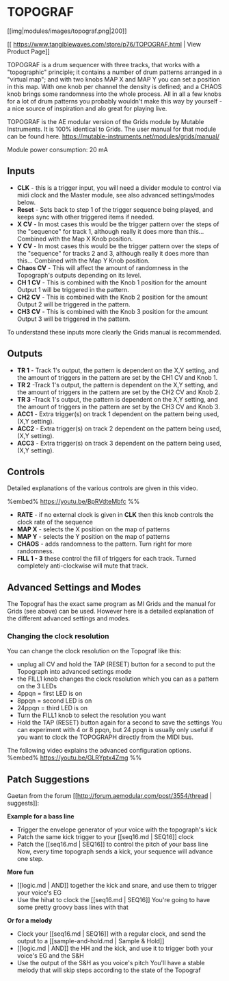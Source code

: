 # TOPOGRAF
[[img|modules/images/topograf.png|200]]

[[ https://www.tangiblewaves.com/store/p76/TOPOGRAF.html | View Product Page]]

TOPOGRAF is a drum sequencer with three tracks, that works with a "topographic" principle; it contains a number of drum patterns arranged in a "virtual map"; and with two knobs MAP X and MAP Y you can set a position in this map. With one knob per channel the density is defined; and a CHAOS knob brings some randomness into the whole process. All in all a few knobs for a lot of drum patterns you probably wouldn't make this way by yourself - a nice source of inspiration and alo great for playing live.

TOPOGRAF is the AE modular version of the Grids module by Mutable Instruments. It is 100% identical to Grids. The user manual for that module can be found here. https://mutable-instruments.net/modules/grids/manual/

Module power consumption: 20 mA

## Inputs

* **CLK** - this is a trigger input, you will need a divider module to control via midi clock and the Master module, see also advanced settings/modes below.
* **Reset** - Sets back to step 1 of the trigger sequence being played, and keeps sync with other triggered items if needed.
* **X CV** - In most cases this would be the trigger pattern over the steps of the "sequence" for track 1, although really it does more than this... Combined with the Map X Knob position.
* **Y CV** - In most cases this would be the trigger pattern over the steps of the "sequence" for tracks 2 and 3, although really it does more than this... Combined with the Map Y Knob position.
* **Chaos CV** - This will affect the amount of randomness in the Topograph's outputs depending on its level.
* **CH 1 CV** - This is combined with the Knob 1 position for the amount Output 1 will be triggered in the pattern.
* **CH2 CV** - This is combined with the Knob 2 position for the amount Output 2 will be triggered in the pattern.
* **CH3 CV** - This is combined with the Knob 3 position for the amount Output 3 will be triggered in the pattern.

To understand these inputs more clearly the Grids manual is recommended.

## Outputs

* **TR 1** -  Track 1's output, the pattern is dependent on the X,Y setting, and the amount of triggers in the pattern are set by the  CH1 CV and Knob 1.
* **TR 2** -Track 1's output, the pattern is dependent on the X,Y setting, and the amount of triggers in the pattern are set by the  CH2 CV and Knob 2.
* **TR 3** -Track 1's output, the pattern is dependent on the X,Y setting, and the amount of triggers in the pattern are set by the  CH3 CV and Knob 3.
* **ACC1** - Extra trigger(s) on track 1 dependent on the pattern being used, (X,Y setting). 
* **ACC2** - Extra trigger(s) on track 2 dependent on the pattern being used, (X,Y setting).
* **ACC3** - Extra trigger(s) on track 3 dependent on the pattern being used, (X,Y setting).

## Controls

Detailed explanations of the various controls are given in this video.

%embed% https://youtu.be/BpRVdteMbfc %%

* **RATE** - if no external clock is given in **CLK** then this knob controls the clock rate of the sequence
* **MAP X** - selects the X position on the map of patterns
* **MAP Y** - selects the Y position on the map of patterns
* **CHAOS** - adds randomness to the pattern. Turn right for more randomness.
* **FILL 1 - 3** these control the fill of triggers for each track. Turned completely anti-clockwise will mute that track.

## Advanced Settings and Modes
The Topograf has the exact same program as MI Grids and the manual for Grids (see above) can be used. However here is a detailed explanation of the different advanced settings and modes.

### Changing the clock resolution
You can change the clock resolution on the Topograf like this:
* unplug all CV and hold the TAP (RESET) button for a second to put the Topograph into advanced settings mode
* the FILL1 knob changes the clock resolution which you can as a pattern on the 3 LEDs
* 4ppqn = first LED is on
* 8ppqn = second LED is on
* 24ppqn = third LED is on
* Turn the FILL1 knob to select the resolution you want
* Hold the TAP (RESET) button again for a second to save the settings
You can experiment with 4 or 8 ppqn, but 24 ppqn is usually only useful if you want to clock the TOPOGRAPH directly from the MIDI bus.

The following video explains the advanced configuration options.
%embed% https://youtu.be/GLRYptx4Zmg %%

## Patch Suggestions
Gaetan from the forum [[http://forum.aemodular.com/post/3554/thread | suggests]]:

**Example for a bass line**
* Trigger the envelope generator of your voice with the topograph's kick
* Patch the same kick trigger to your [[seq16.md | SEQ16]] clock
* Patch the [[seq16.md | SEQ16]] to control the pitch of your bass line
Now, every time topograph sends a kick, your sequence will advance one step.

**More fun**
* [[logic.md | AND]] together the kick and snare, and use them to trigger your voice's EG
* Use the hihat to clock the [[seq16.md | SEQ16]]
You're going to have some pretty groovy bass lines with that

**Or for a melody**
* Clock your [[seq16.md | SEQ16]] with a regular clock, and send the output to a [[sample-and-hold.md | Sample & Hold]]
* [[logic.md | AND]]  the HH and the kick, and use it to trigger both your voice's EG and the S&H
* Use the output of the S&H as you voice's pitch
You'll have a stable melody that will skip steps according to the state of the Topograf
